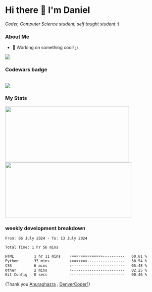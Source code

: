 <h1>Hi there 👋 I'm Daniel</h1>

<p><em>Coder, Computer Science student, self taught student :)</em></p>


### About Me

- 📝 Working on something cool! ;)
  
<div align="left">
<img src="https://github-readme-stats.vercel.app/api/top-langs/?username=dtisoy&layout=compact&theme=tokyonight&hide_border=true&card_width=450" />
</div>

### Codewars badge
<div align="left"><br /><img src="https://www.codewars.com/users/dtisoy/badges/large" /></div>

### My Stats

<div align="left"> 
  <img height="180rem" src="https://github-readme-stats.vercel.app/api?username=dtisoy&show_icons=true&hide_border=true&count_private=true&include_all_commits=true&theme=prussian&hide_stars=true" width = 400 /><br/>
   <img height="180rem" src = "https://github-readme-streak-stats.herokuapp.com?user=dtisoy&theme=prussian&hide_border=true" width = 410>
</div>


[//]: <> (<img src="https://github-readme-stats.vercel.app/api/wakatime?username=dtisoy&theme=tokyonight&hide_border=true&card_width=450" /> )

### weekly development breakdown
<!--START_SECTION:waka-->

```txt
From: 06 July 2024 - To: 13 July 2024

Total Time: 1 hr 56 mins

HTML         1 hr 11 mins    ¤¤¤¤¤¤¤¤¤¤¤¤¤¤¤----------   60.81 %
Python       35 mins         ¤¤¤¤¤¤¤¤-----------------   30.54 %
CSS          6 mins          ¤------------------------   05.48 %
Other        2 mins          ¤------------------------   02.25 %
Git Config   0 secs          -------------------------   00.46 %
```

<!--END_SECTION:waka-->
(Thank you <a target="_blank" href="https://github.com/anuraghazra/github-readme-stats">Anuraghazra</a> , <a target="_blank" href="https://github.com/DenverCoder1/github-readme-streak-stats">DenverCoder1</a>)
